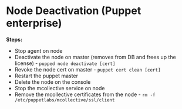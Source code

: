 # Node Deactivation (Puppet enterprise)

**Steps:**
- Stop agent on node
- Deactivate the node on master (removes from DB and frees up the license) - `pupped node deactivate [cert]`
- Revoke the node cert on master - `puppet cert clean [cert]`
- Restart the puppet master
- Delete the node on the console
- Stop the mcollective service on node
- Remove the mcollective certificates from the node - `rm -f /etc/puppetlabs/mcollective/ssl/client`